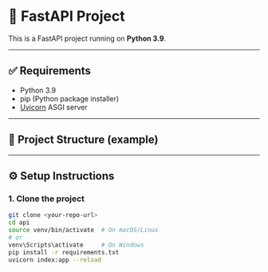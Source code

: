 # 🚀 FastAPI Project

This is a FastAPI project running on **Python 3.9**.

---

## ✅ Requirements

- Python 3.9
- pip (Python package installer)
- [Uvicorn](https://www.uvicorn.org/) ASGI server

---

## 📁 Project Structure (example)
---

## ⚙️ Setup Instructions

### 1. Clone the project

```bash
git clone <your-repo-url>
cd api
source venv/bin/activate  # On macOS/Linux
# or
venv\Scripts\activate     # On Windows
pip install -r requirements.txt
uvicorn index:app --reload